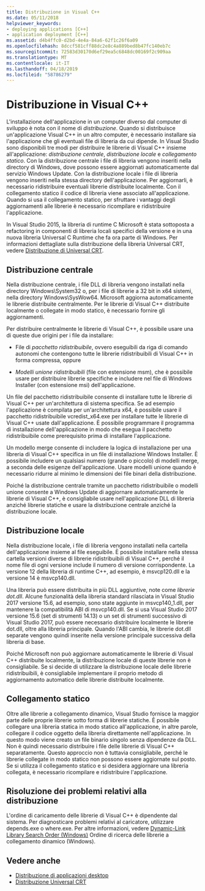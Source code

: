 ```yaml
---
title: Distribuzione in Visual C++
ms.date: 05/11/2018
helpviewer_keywords:
- deploying applications [C++]
- application deployment [C++]
ms.assetid: d4b4ffc0-d2bd-4e4a-84a6-62f1c26f6a09
ms.openlocfilehash: 8dccf581cff88dc2e8c4a889bed8b47fc140eb7c
ms.sourcegitcommit: 72583d30170d6ef29ea5c6848dc00169f2c909aa
ms.translationtype: MT
ms.contentlocale: it-IT
ms.lasthandoff: 04/18/2019
ms.locfileid: "58786279"
---
```

# <a name="deployment-in-visual-c"></a>Distribuzione in Visual C++

L'installazione dell'applicazione in un computer diverso dal computer di sviluppo è nota con il nome di *distribuzione*. Quando si distribuisce un'applicazione Visual C++ in un altro computer, è necessario installare sia l'applicazione che gli eventuali file di libreria da cui dipende. In Visual Studio sono disponibili tre modi per distribuire le librerie di Visual C++ insieme all'applicazione: *distribuzione centrale*, *distribuzione locale* e *collegamento statico*. Con la distribuzione centrale i file di libreria vengono inseriti nella directory di Windows, dove possono essere aggiornati automaticamente dal servizio Windows Update. Con la distribuzione locale i file di libreria vengono inseriti nella stessa directory dell'applicazione. Per aggiornarli, è necessario ridistribuire eventuali librerie distribuite localmente. Con il collegamento statico il codice di libreria viene associato all'applicazione. Quando si usa il collegamento statico, per sfruttare i vantaggi degli aggiornamenti alle librerie è necessario ricompilare e ridistribuire l'applicazione.

In Visual Studio 2015, la libreria di runtime C Microsoft è stata sottoposta a refactoring in componenti di libreria locali specifici della versione e in una nuova libreria Universal C Runtime che fa ora parte di Windows. Per informazioni dettagliate sulla distribuzione della libreria Universal CRT, vedere [Distribuzione di Universal CRT](universal-crt-deployment.md).

## <a name="central-deployment"></a>Distribuzione centrale

Nella distribuzione centrale, i file DLL di libreria vengono installati nella directory Windows\System32 o, per i file di librerie a 32 bit in x64 sistemi, nella directory Windows\SysWow64. Microsoft aggiorna automaticamente le librerie distribuite centralmente. Per le librerie di Visual C++ distribuite localmente o collegate in modo statico, è necessario fornire gli aggiornamenti.

Per distribuire centralmente le librerie di Visual C++, è possibile usare una di queste due origini per i file da installare:

- File di *pacchetto ridistribuibile*, ovvero eseguibili da riga di comando autonomi che contengono tutte le librerie ridistribuibili di Visual C++ in forma compressa, oppure

- *Modelli unione ridistribuibili* (file con estensione msm), che è possibile usare per distribuire librerie specifiche e includere nel file di Windows Installer (con estensione msi) dell'applicazione.

Un file del pacchetto ridistribuibile consente di installare tutte le librerie di Visual C++ per un'architettura di sistema specifica. Se ad esempio l'applicazione è compilata per un'architettura x64, è possibile usare il pacchetto ridistribuibile vcredist_x64.exe per installare tutte le librerie di Visual C++ usate dall'applicazione. È possibile programmare il programma di installazione dell'applicazione in modo che esegua il pacchetto ridistribuibile come prerequisito prima di installare l'applicazione.

Un modello merge consente di includere la logica di installazione per una libreria di Visual C++ specifica in un file di installazione Windows Installer. È possibile includere un qualsiasi numero (grande o piccolo) di modelli merge, a seconda delle esigenze dell'applicazione. Usare modelli unione quando è necessario ridurre al minimo le dimensioni dei file binari della distribuzione.

Poiché la distribuzione centrale tramite un pacchetto ridistribuibile o modelli unione consente a Windows Update di aggiornare automaticamente le librerie di Visual C++, è consigliabile usare nell'applicazione DLL di libreria anziché librerie statiche e usare la distribuzione centrale anziché la distribuzione locale.

## <a name="local-deployment"></a>Distribuzione locale

Nella distribuzione locale, i file di libreria vengono installati nella cartella dell'applicazione insieme al file eseguibile. È possibile installare nella stessa cartella versioni diverse di librerie ridistribuibili di Visual C++, perché il nome file di ogni versione include il numero di versione corrispondente. La versione 12 della libreria di runtime C++, ad esempio, è msvcp120.dll e la versione 14 è msvcp140.dll.

Una libreria può essere distribuita in più DLL aggiuntive, note come *librerie dot.dll*. Alcune funzionalità della libreria standard rilasciata in Visual Studio 2017 versione 15.6, ad esempio, sono state aggiunte in msvcp140_1.dll, per mantenere la compatibilità ABI di msvcp140.dll. Se si usa Visual Studio 2017 versione 15.6 (set di strumenti 14.13) o un set di strumenti successivo di Visual Studio 2017, può essere necessario distribuire localmente le librerie dot.dll, oltre alla libreria principale. Quando l'ABI cambia, le librerie dot.dll separate vengono quindi inserite nella versione principale successiva della libreria di base.

Poiché Microsoft non può aggiornare automaticamente le librerie di Visual C++ distribuite localmente, la distribuzione locale di queste librerie non è consigliabile. Se si decide di utilizzare la distribuzione locale delle librerie ridistribuibili, è consigliabile implementare il proprio metodo di aggiornamento automatico delle librerie distribuite localmente.

## <a name="static-linking"></a>Collegamento statico

Oltre alle librerie a collegamento dinamico, Visual Studio fornisce la maggior parte delle proprie librerie sotto forma di librerie statiche. È possibile collegare una libreria statica in modo statico all'applicazione, in altre parole, collegare il codice oggetto della libreria direttamente nell'applicazione. In questo modo viene creato un file binario singolo senza dipendenze da DLL. Non è quindi necessario distribuire i file delle librerie di Visual C++ separatamente. Questo approccio non è tuttavia consigliabile, perché le librerie collegate in modo statico non possono essere aggiornate sul posto. Se si utilizza il collegamento statico e si desidera aggiornare una libreria collegata, è necessario ricompilare e ridistribuire l'applicazione.

## <a name="troubleshooting-deployment-issues"></a>Risoluzione dei problemi relativi alla distribuzione

L'ordine di caricamento delle librerie di Visual C++ è dipendente dal sistema. Per diagnosticare problemi relativi al caricatore, utilizzare depends.exe o where.exe. Per altre informazioni, vedere [Dynamic-Link Library Search Order (Windows)](/windows/desktop/Dlls/dynamic-link-library-search-order) Ordine di ricerca delle librerie a collegamento dinamico (Windows).

## <a name="see-also"></a>Vedere anche

- [Distribuzione di applicazioni desktop](deploying-native-desktop-applications-visual-cpp.md)
- [Distribuzione Universal CRT](universal-crt-deployment.md)
